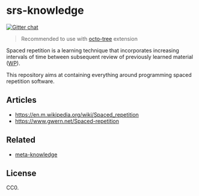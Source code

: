 # srs-knowledge

[![Gitter chat](https://badges.gitter.im/gitterHQ/gitter.png)](https://gitter.im/repeat-space/Lobby)

> Recommended to use with [octo-tree](https://github.com/buunguyen/octotree) extension

Spaced repetition is a learning technique that incorporates increasing intervals of time between subsequent review of previously learned material ([WP](https://en.wikipedia.org/wiki/Spaced_repetition)).

This repository aims at containing everything around programming spaced repetition software.

## Articles

- https://en.m.wikipedia.org/wiki/Spaced_repetition
- https://www.gwern.net/Spaced-repetition

## Related

- [meta-knowledge](https://github.com/RichardLitt/meta-knowledge)

## License

CC0.
